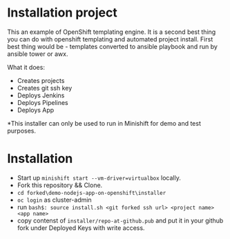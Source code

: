 # Installation project
This an example of OpenShift templating engine. It is a second best thing you can do with openshift templating and automated project install.
First best thing would be - templates converted to ansible playbook and run by ansible tower or awx.

What it does:
- Creates projects
- Creates git ssh key
- Deploys Jenkins
- Deploys Pipelines
- Deploys App

\*This installer can only be used to run in Minishift for demo and test purposes.

# Installation
- Start up `minishift start --vm-driver=virtualbox` locally.
- Fork this repository && Clone.
- `cd forked\demo-nodejs-app-on-openshift\installer`
- `oc login` as cluster-admin
- run `bash$: source install.sh <git forked ssh url> <project name> <app name>`
- copy contenst of `installer/repo-at-github.pub` and put it in your github fork under Deployed Keys with write access.